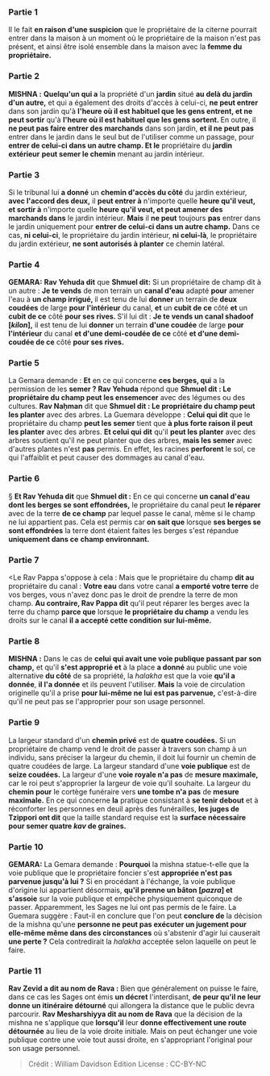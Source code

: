 
### Partie 1
Il le fait <b>en raison d'une suspicion</b> que le propriétaire de la citerne pourrait entrer dans la maison à un moment où le propriétaire de la maison n'est pas présent, et ainsi être isolé ensemble dans la maison avec la <b>femme du propriétaire.</b>

### Partie 2
<strong>MISHNA :</strong> <b>Quelqu'un qui a</b> la propriété d'un <b>jardin</b> situé <b>au delà du jardin d'un autre,</b> et qui a également des droits d'accès à celui-ci, <b>ne peut entrer</b> dans son jardin qu'à <b>l'heure où il est habituel que les gens entrent, et ne peut sortir</b> qu'à <b>l'heure où il est habituel que les gens sortent. </b> En outre, il <b>ne peut pas faire entrer des marchands</b> dans son jardin, <b>et il ne peut pas</b> entrer dans le jardin dans le seul but de l'utiliser comme un passage, pour <b>entrer de celui-ci dans un autre champ. Et le</b> propriétaire du <b>jardin extérieur</b> <b>peut semer le chemin</b> menant au jardin intérieur.

### Partie 3
Si le tribunal lui <b>a donné</b> un <b>chemin d'accès du côté</b> du jardin extérieur, <b>avec l'accord des deux,</b> il <b>peut entrer à</b> n'importe quelle <b>heure qu'il veut, et sortir à</b> n'importe quelle <b>heure qu'il veut, et peut amener des marchands dans</b> le jardin intérieur. <b>Mais</b> il <b>ne peut</b> toujours <b>pas</b> entrer dans le jardin uniquement pour <b>entrer de celui-ci dans un autre champ.</b> Dans ce cas, <b>ni celui-ci</b>, le propriétaire du jardin intérieur, <b>ni celui-là</b>, le propriétaire du jardin extérieur, <b>ne sont autorisés à planter</b> ce chemin latéral.

### Partie 4
<strong>GEMARA:</strong> <b>Rav Yehuda dit</b> que <b>Shmuel dit:</b> Si un propriétaire de champ dit à un autre : <b>Je te vends</b> de mon terrain un <b>canal d'eau</b> adapté <b>pour</b> amener l'eau à <b>un champ irrigué, </b> il est tenu de lui <b>donner</b> un terrain de <b>deux coudées</b> de large <b>pour l'intérieur</b> du canal, <b>et</b> un <b>cubit de ce</b> côté <b>et</b> un <b>cubit de ce</b> côté <b>pour ses rives. </b> S'il lui dit : <b>Je te vends un canal shadoof [<i>kilon</i>],</b> il est tenu de lui <b>donner</b> un terrain <b>d'une coudée</b> de large <b>pour l'intérieur</b> du canal <b>et d'une demi-coudée de ce</b> côté <b>et d'une demi-coudée de ce</b> côté <b>pour ses rives.</b>

### Partie 5
La Gemara demande : <b>Et</b> en ce qui concerne <b>ces berges, qui</b> a la permission de les <b>semer ? Rav Yehuda</b> répond que <b>Shmuel dit : Le propriétaire du champ peut les ensemencer</b> avec des légumes ou des cultures. <b>Rav Naḥman</b> dit que <b>Shmuel dit : Le propriétaire du champ peut les planter</b> avec des arbres. La Guemara développe : <b>Celui qui dit</b> que le propriétaire du champ <b>peut les semer</b> tient que <b>à plus forte raison il peut les planter</b> avec des arbres. <b>Et celui qui dit</b> qu'il <b>peut les planter</b> avec des arbres soutient qu'il ne peut planter que des arbres, <b>mais les semer</b> avec d'autres plantes n'est <b>pas</b> permis. En effet, les racines <b>perforent</b> le sol, ce qui l'affaiblit et peut causer des dommages au canal d'eau.

### Partie 6
§ <b>Et Rav Yehuda dit</b> que <b>Shmuel dit :</b> En ce qui concerne <b>un canal d'eau dont les berges se sont effondrées,</b> le propriétaire du canal peut <b>le réparer</b> avec de la terre <b>de ce champ</b> par lequel passe le canal, même si le champ ne lui appartient pas. Cela est permis car <b>on sait que</b> lorsque <b>ses berges se sont effondrées</b> la terre dont étaient faites les berges s'est répandue <b>uniquement dans ce</b> <b>champ environnant.</b>

### Partie 7
<Le Rav Pappa s'oppose à cela : Mais que</b> le propriétaire du champ <b>dit au</b> propriétaire du canal : <b>Votre eau</b> dans votre canal <b>a emporté votre terre</b> de vos berges, vous n'avez donc pas le droit de prendre la terre de mon champ. <b>Au contraire, Rav Pappa dit</b> qu'il peut réparer les berges avec la terre du champ <b>parce que</b> lorsque <b>le propriétaire du champ</b> a vendu les droits sur le canal <b>il a accepté cette condition sur lui-même.</b>

### Partie 8
<strong>MISHNA :</strong> Dans le cas de <b>celui qui avait une voie publique passant par son champ,</b> et qu'il <b>s'est approprié et</b> à la place <b>a donné</b> au public une voie alternative <b>du côté</b> de sa propriété, la <i>halakha</i> est que la voie <b>qu'il a donnée</b>, <b>il l'a donnée</b> et ils peuvent l'utiliser. <b>Mais</b> la voie de circulation originelle qu'il a prise <b>pour lui-même ne lui est pas parvenue,</b> c'est-à-dire qu'il ne peut pas se l'approprier pour son usage personnel.

### Partie 9
La largeur standard d'un <b>chemin privé</b> est de <b>quatre coudées.</b> Si un propriétaire de champ vend le droit de passer à travers son champ à un individu, sans préciser la largeur du chemin, il doit lui fournir un chemin de quatre coudées de large. La largeur standard d'une <b>voie publique</b> est de <b>seize coudées.</b> La largeur d'une <b>voie royale n'a pas</b> de <b>mesure maximale,</b> car le roi peut s'approprier la largeur de voie qu'il souhaite. La largeur du <b>chemin pour</b> le cortège funéraire vers <b>une tombe n'a pas</b> de <b>mesure maximale.</b> En ce qui concerne <b>la</b> pratique consistant à <b>se tenir debout</b> et à réconforter les personnes en deuil après des funérailles, <b>les juges de Tzippori ont dit</b> que la taille standard requise est la <b>surface nécessaire pour semer quatre <i>kav</i> de graines.</b>

### Partie 10
<strong>GEMARA:</strong> La Gemara demande : <b>Pourquoi</b> la mishna statue-t-elle que la voie publique que le propriétaire foncier s'est <b>appropriée n'est pas parvenue jusqu'à lui ?</b> Si en procédant à l'échange, la voie publique d'origine lui appartient désormais, <b>qu'il prenne un bâton [<i>pazra</i>] et s'assoie</b> sur la voie publique et empêche physiquement quiconque de passer. Apparemment, les Sages ne lui ont pas permis de le faire. La Guemara suggère : Faut-il en conclure que l'on peut <b>conclure de</b> la décision de la mishna qu'une <b>personne ne peut pas exécuter un jugement pour elle-même même dans des circonstances</b> où s'abstenir d'agir lui causerait <b>une perte ?</b> Cela contredirait la <i>halakha</i> acceptée selon laquelle on peut le faire.

### Partie 11
<b>Rav Zevid a dit au nom de Rava :</b> Bien que généralement on puisse le faire, dans ce cas les Sages ont émis <b>un décret</b> l'interdisant, <b>de peur qu'il ne leur donne un itinéraire détourné</b> qui allongera la distance que le public devra parcourir. <b>Rav Mesharshiyya dit au nom de Rava</b> que la décision de la mishna ne s'applique que <b>lorsqu'il</b> leur <b>donne effectivement une route détournée</b> au lieu de la voie droite initiale. Mais on peut échanger une voie publique contre une voie tout aussi droite, en s'appropriant l'original pour son usage personnel.

>Crédit : William Davidson Edition
>License : CC-BY-NC
